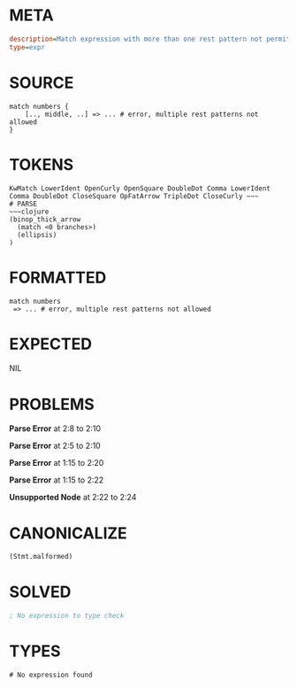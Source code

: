 # META
~~~ini
description=Match expression with more than one rest pattern not permitted, should error
type=expr
~~~
# SOURCE
~~~roc
match numbers {
    [.., middle, ..] => ... # error, multiple rest patterns not allowed
}
~~~
# TOKENS
~~~text
KwMatch LowerIdent OpenCurly OpenSquare DoubleDot Comma LowerIdent Comma DoubleDot CloseSquare OpFatArrow TripleDot CloseCurly ~~~
# PARSE
~~~clojure
(binop_thick_arrow
  (match <0 branches>)
  (ellipsis)
)
~~~
# FORMATTED
~~~roc
match numbers
 => ... # error, multiple rest patterns not allowed
~~~
# EXPECTED
NIL
# PROBLEMS
**Parse Error**
at 2:8 to 2:10

**Parse Error**
at 2:5 to 2:10

**Parse Error**
at 1:15 to 2:20

**Parse Error**
at 1:15 to 2:22

**Unsupported Node**
at 2:22 to 2:24

# CANONICALIZE
~~~clojure
(Stmt.malformed)
~~~
# SOLVED
~~~clojure
; No expression to type check
~~~
# TYPES
~~~roc
# No expression found
~~~
